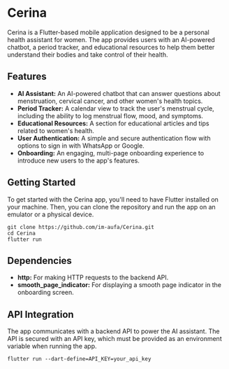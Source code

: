 # Cerina

Cerina is a Flutter-based mobile application designed to be a personal health assistant for women. The app provides users with an AI-powered chatbot, a period tracker, and educational resources to help them better understand their bodies and take control of their health.

## Features

- **AI Assistant:** An AI-powered chatbot that can answer questions about menstruation, cervical cancer, and other women's health topics.
- **Period Tracker:** A calendar view to track the user's menstrual cycle, including the ability to log menstrual flow, mood, and symptoms.
- **Educational Resources:** A section for educational articles and tips related to women's health.
- **User Authentication:** A simple and secure authentication flow with options to sign in with WhatsApp or Google.
- **Onboarding:** An engaging, multi-page onboarding experience to introduce new users to the app's features.

## Getting Started

To get started with the Cerina app, you'll need to have Flutter installed on your machine. Then, you can clone the repository and run the app on an emulator or a physical device.

```
git clone https://github.com/im-aufa/Cerina.git
cd Cerina
flutter run
```

## Dependencies

- **http:** For making HTTP requests to the backend API.
- **smooth_page_indicator:** For displaying a smooth page indicator in the onboarding screen.

## API Integration

The app communicates with a backend API to power the AI assistant. The API is secured with an API key, which must be provided as an environment variable when running the app.

```
flutter run --dart-define=API_KEY=your_api_key
```
